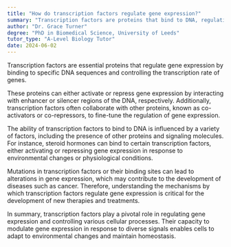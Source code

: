 ```yaml
---
title: "How do transcription factors regulate gene expression?"
summary: "Transcription factors are proteins that bind to DNA, regulating gene expression by influencing the transcription rate of specific genes."
author: "Dr. Grace Turner"
degree: "PhD in Biomedical Science, University of Leeds"
tutor_type: "A-Level Biology Tutor"
date: 2024-06-02
---
```


Transcription factors are essential proteins that regulate gene expression by binding to specific DNA sequences and controlling the transcription rate of genes.

These proteins can either activate or repress gene expression by interacting with enhancer or silencer regions of the DNA, respectively. Additionally, transcription factors often collaborate with other proteins, known as co-activators or co-repressors, to fine-tune the regulation of gene expression.

The ability of transcription factors to bind to DNA is influenced by a variety of factors, including the presence of other proteins and signaling molecules. For instance, steroid hormones can bind to certain transcription factors, either activating or repressing gene expression in response to environmental changes or physiological conditions.

Mutations in transcription factors or their binding sites can lead to alterations in gene expression, which may contribute to the development of diseases such as cancer. Therefore, understanding the mechanisms by which transcription factors regulate gene expression is critical for the development of new therapies and treatments.

In summary, transcription factors play a pivotal role in regulating gene expression and controlling various cellular processes. Their capacity to modulate gene expression in response to diverse signals enables cells to adapt to environmental changes and maintain homeostasis.
    